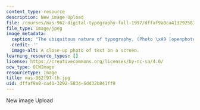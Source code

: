 ```yaml
---
content_type: resource
description: New image Upload
file: /courses/mas-962-digital-typography-fall-1997/dffaf9a0ca41329258346dd32b841ff9_mas-962f97-th.jpg
file_type: image/jpeg
image_metadata:
  caption: "The ubiquitous nature of typography. (Photo \xA9 [openphoto.net](http://openphoto.net).)"
  credit: ''
  image-alt: A close-up photo of text on a screen.
learning_resource_types: []
license: https://creativecommons.org/licenses/by-nc-sa/4.0/
ocw_type: OCWImage
resourcetype: Image
title: mas-962f97-th.jpg
uid: dffaf9a0-ca41-3292-5834-6dd32b841ff9
---
```

New image Upload
